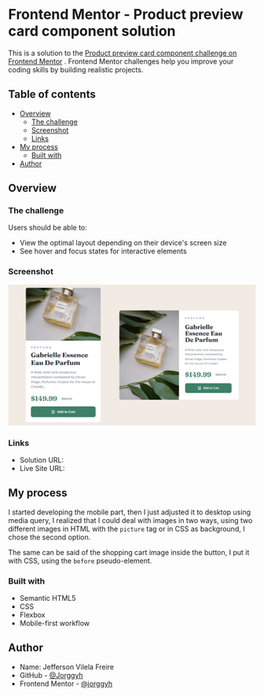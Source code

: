 # Frontend Mentor - Product preview card component solution

This is a solution to
the [Product preview card component challenge on Frontend Mentor](https://www.frontendmentor.io/challenges/product-preview-card-component-GO7UmttRfa)
. Frontend Mentor challenges help you improve your coding skills by building realistic projects.

## Table of contents

- [Overview](#overview)
    - [The challenge](#the-challenge)
    - [Screenshot](#screenshot)
    - [Links](#links)
- [My process](#my-process)
    - [Built with](#built-with)
- [Author](#author)

## Overview

### The challenge

Users should be able to:

- View the optimal layout depending on their device's screen size
- See hover and focus states for interactive elements

### Screenshot

![](/img/screenshot.png)

### Links

- Solution
  URL: []()
- Live Site URL: []()

## My process

I started developing the mobile part, then I just adjusted it to desktop using media query, I realized that I could deal
with images in two ways, using two different images in HTML with the `picture` tag or in CSS as background, I chose
the second option.

The same can be said of the shopping cart image inside the button, I put it with CSS, using
the `before` pseudo-element.

### Built with

- Semantic HTML5
- CSS
- Flexbox
- Mobile-first workflow

## Author

- Name: Jefferson Vilela Freire
- GitHub - [@Jorggyh](https://www.your-site.com)
- Frontend Mentor - [@jorggyh](https://www.frontendmentor.io/profile/jorggyh)
